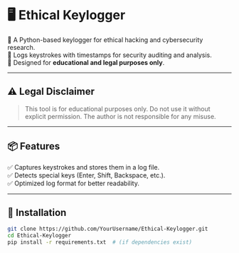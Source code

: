 # 🖥️ Ethical Keylogger  

🔹 A Python-based keylogger for ethical hacking and cybersecurity research.  
🔹 Logs keystrokes with timestamps for security auditing and analysis.  
🔹 Designed for **educational and legal purposes only**.  

---

## ⚠️ Legal Disclaimer  
> This tool is for educational purposes only. Do not use it without explicit permission. The author is not responsible for any misuse.  

---

## 📦 Features  
✅ Captures keystrokes and stores them in a log file.  
✅ Detects special keys (Enter, Shift, Backspace, etc.).  
✅ Optimized log format for better readability.  

---

## 🔧 Installation  

```bash
git clone https://github.com/YourUsername/Ethical-Keylogger.git  
cd Ethical-Keylogger  
pip install -r requirements.txt  # (if dependencies exist)
